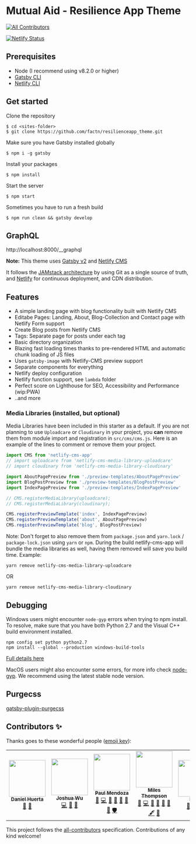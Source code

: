# Mutual Aid - Resilience App Theme
<!-- ALL-CONTRIBUTORS-BADGE:START - Do not remove or modify this section -->
[![All Contributors](https://img.shields.io/badge/all_contributors-6-orange.svg?style=flat-square)](#contributors-)
<!-- ALL-CONTRIBUTORS-BADGE:END -->

[![Netlify Status](https://api.netlify.com/api/v1/badges/e1d80024-6417-4af4-ad3d-0ee57410366c/deploy-status)](https://app.netlify.com/sites/resilienceapp-theme/deploys)

## Prerequisites

- Node (I recommend using v8.2.0 or higher)
- [Gatsby CLI](https://www.gatsbyjs.org/docs/)
- [Netlify CLI](https://github.com/netlify/cli)

## Get started

Clone the repository
```
$ cd <sites-folder>
$ git clone https://github.com/factn/resilienceapp_theme.git
```

Make sure you have Gatsby installed globally
```
$ npm i -g gatsby
```

Install your packages
```
$ npm install
```

Start the server
```
$ npm start
```

Sometimes you have to run a fresh build
```
$ npm run clean && gatsby develop
```

## GraphQL

http://localhost:8000/__graphql


**Note:** This theme uses [Gatsby v2](https://www.gatsbyjs.org/blog/2018-09-17-gatsby-v2/) and [Netlify CMS](https://www.netlifycms.org)

It follows the [JAMstack architecture](https://jamstack.org) by using Git as a single source of truth, and [Netlify](https://www.netlify.com) for continuous deployment, and CDN distribution.

## Features

- A simple landing page with blog functionality built with Netlify CMS
- Editabe Pages: Landing, About, Blog-Collection and Contact page with Netlify Form support
- Create Blog posts from Netlify CMS
- Tags: Separate page for posts under each tag
- Basic directory organization
- Blazing fast loading times thanks to pre-rendered HTML and automatic chunk loading of JS files
- Uses `gatsby-image` with Netlify-CMS preview support
- Separate components for everything
- Netlify deploy configuration
- Netlify function support, see `lambda` folder
- Perfect score on Lighthouse for SEO, Accessibility and Performance (wip:PWA)
- ..and more


### Media Libraries (installed, but optional)

Media Libraries have been included in this starter as a default. If you are not planning to use `Uploadcare` or `Cloudinary` in your project, you **can** remove them from module import and registration in `src/cms/cms.js`. Here is an example of the lines to comment or remove them your project.

```javascript
import CMS from 'netlify-cms-app'
// import uploadcare from 'netlify-cms-media-library-uploadcare'
// import cloudinary from 'netlify-cms-media-library-cloudinary'

import AboutPagePreview from './preview-templates/AboutPagePreview'
import BlogPostPreview from './preview-templates/BlogPostPreview'
import IndexPagePreview from './preview-templates/IndexPagePreview'

// CMS.registerMediaLibrary(uploadcare);
// CMS.registerMediaLibrary(cloudinary);

CMS.registerPreviewTemplate('index', IndexPagePreview)
CMS.registerPreviewTemplate('about', AboutPagePreview)
CMS.registerPreviewTemplate('blog', BlogPostPreview)
```

Note: Don't forget to also remove them from `package.json` and `yarn.lock` / `package-lock.json` using `yarn` or `npm`. During the build netlify-cms-app will bundle the media libraries as well, having them removed will save you build time.
Example:
```
yarn remove netlify-cms-media-library-uploadcare
```
OR
```
yarn remove netlify-cms-media-library-cloudinary
```

## Debugging

Windows users might encounter `node-gyp` errors when trying to npm install.
To resolve, make sure that you have both Python 2.7 and the Visual C++ build environment installed.

```
npm config set python python2.7
npm install --global --production windows-build-tools
```

[Full details here](https://www.npmjs.com/package/node-gyp 'NPM node-gyp page')

MacOS users might also encounter some errors, for more info check [node-gyp](https://github.com/nodejs/node-gyp). We recommend using the latest stable node version.

## Purgecss

[gatsby-plugin-purgecss](https://www.gatsbyjs.org/packages/gatsby-plugin-purgecss/)

## Contributors ✨

Thanks goes to these wonderful people ([emoji key](https://allcontributors.org/docs/en/emoji-key)):

<!-- ALL-CONTRIBUTORS-LIST:START - Do not remove or modify this section -->
<!-- prettier-ignore-start -->
<!-- markdownlint-disable -->
<table>
  <tr>
    <td align="center"><a href="https://www.linkedin.com/in/daniel-huerta-34868631/"><img src="https://avatars0.githubusercontent.com/u/53913596?v=4" width="100px;" alt=""/><br /><sub><b>Daniel Huerta</b></sub></a><br /><a href="#ideas-DAHuerta" title="Ideas, Planning, & Feedback">🤔</a> <a href="#projectManagement-DAHuerta" title="Project Management">📆</a></td>
    <td align="center"><a href="http://joshuawu.me/"><img src="https://avatars2.githubusercontent.com/u/12107969?v=4" width="100px;" alt=""/><br /><sub><b>Joshua Wu</b></sub></a><br /><a href="https://github.com/factn/resilience-landing-page/commits?author=jwu910" title="Code">💻</a> <a href="https://github.com/factn/resilience-landing-page/pulls?q=is%3Apr+reviewed-by%3Ajwu910" title="Reviewed Pull Requests">👀</a> <a href="https://github.com/factn/resilience-landing-page/commits?author=jwu910" title="Documentation">📖</a></td>
    <td align="center"><a href="https://doza.design"><img src="https://avatars2.githubusercontent.com/u/20975817?v=4" width="100px;" alt=""/><br /><sub><b>Paul Mendoza</b></sub></a><br /><a href="https://github.com/factn/resilience-landing-page/issues?q=author%3Aqdozaq" title="Bug reports">🐛</a> <a href="https://github.com/factn/resilience-landing-page/commits?author=qdozaq" title="Code">💻</a> <a href="https://github.com/factn/resilience-landing-page/commits?author=qdozaq" title="Documentation">📖</a> <a href="#ideas-qdozaq" title="Ideas, Planning, & Feedback">🤔</a> <a href="#maintenance-qdozaq" title="Maintenance">🚧</a> <a href="#question-qdozaq" title="Answering Questions">💬</a> <a href="https://github.com/factn/resilience-landing-page/pulls?q=is%3Apr+reviewed-by%3Aqdozaq" title="Reviewed Pull Requests">👀</a> <a href="#security-qdozaq" title="Security">🛡️</a></td>
    <td align="center"><a href="http://goodbright.nz"><img src="https://avatars2.githubusercontent.com/u/166867?v=4" width="100px;" alt=""/><br /><sub><b>Miles Thompson</b></sub></a><br /><a href="#ideas-utunga" title="Ideas, Planning, & Feedback">🤔</a> <a href="https://github.com/factn/resilience-landing-page/commits?author=utunga" title="Code">💻</a> <a href="https://github.com/factn/resilience-landing-page/pulls?q=is%3Apr+reviewed-by%3Autunga" title="Reviewed Pull Requests">👀</a> <a href="#question-utunga" title="Answering Questions">💬</a> <a href="https://github.com/factn/resilience-landing-page/issues?q=author%3Autunga" title="Bug reports">🐛</a> <a href="#business-utunga" title="Business development">💼</a> <a href="#content-utunga" title="Content">🖋</a> <a href="#projectManagement-utunga" title="Project Management">📆</a></td>
    <td align="center"><a href="http://www.linkedin.com/in/lokaren/"><img src="https://avatars3.githubusercontent.com/u/2974103?v=4" width="100px;" alt=""/><br /><sub><b>Karen</b></sub></a><br /><a href="#design-karenkun" title="Design">🎨</a> <a href="#ideas-karenkun" title="Ideas, Planning, & Feedback">🤔</a> <a href="#projectManagement-karenkun" title="Project Management">📆</a> <a href="#question-karenkun" title="Answering Questions">💬</a></td>
    <td align="center"><a href="https://www.linkedin.com/in/tuan-nguyen-067105a6/"><img src="https://avatars3.githubusercontent.com/u/3273671?v=4" width="100px;" alt=""/><br /><sub><b>Tuan Nguyen</b></sub></a><br /><a href="https://github.com/factn/resilience-landing-page/issues?q=author%3Amat10tng" title="Bug reports">🐛</a> <a href="https://github.com/factn/resilience-landing-page/commits?author=mat10tng" title="Code">💻</a> <a href="https://github.com/factn/resilience-landing-page/commits?author=mat10tng" title="Documentation">📖</a> <a href="#ideas-mat10tng" title="Ideas, Planning, & Feedback">🤔</a> <a href="#maintenance-mat10tng" title="Maintenance">🚧</a> <a href="#projectManagement-mat10tng" title="Project Management">📆</a> <a href="#question-mat10tng" title="Answering Questions">💬</a> <a href="https://github.com/factn/resilience-landing-page/pulls?q=is%3Apr+reviewed-by%3Amat10tng" title="Reviewed Pull Requests">👀</a></td>
  </tr>
</table>

<!-- markdownlint-enable -->
<!-- prettier-ignore-end -->
<!-- ALL-CONTRIBUTORS-LIST:END -->

This project follows the [all-contributors](https://github.com/all-contributors/all-contributors) specification. Contributions of any kind welcome!